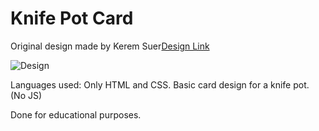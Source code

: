 # Knife Pot Card

Original design made by Kerem Suer[Design Link](https://dribbble.com/shots/3126827-Product-card-early-iteration/attachments/9661668?mode=media)

![Design](https://cdn.dribbble.com/users/10149/screenshots/3126827/media/5ed290c177d32a55d66350aa7abc5146.png)

Languages used: Only HTML and CSS. Basic card design for a knife pot. (No JS)

Done for educational purposes.
